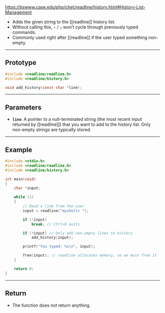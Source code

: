 https://tiswww.case.edu/php/chet/readline/history.html#History-List-Management

- Adds the given string to the [[readline]] history list.
- Without calling this, `↑` / `↓` won’t cycle through previously typed commands.
- Commonly used right after [[readline]] if the user typed something non-empty.

___
## Prototype

```c
#include <readline/readline.h>
#include <readline/history.h>

void add_history(const char *line);
```

___
## Parameters

- **`line`**: A pointer to a null-terminated string (the most recent input returned by [[readline]]) that you want to add to the history list. Only non-empty strings are typically stored.

___
## Example

```c
#include <stdio.h>
#include <readline/readline.h>
#include <readline/history.h>

int main(void)
{
    char *input;

    while (1)
    {
        // Read a line from the user
        input = readline("myshell> ");

        if (!input)
            break; // Ctrl+D exits

        if (*input) // Only add non-empty lines to history
            add_history(input);

        printf("You typed: %s\n", input);

        free(input); // readline allocates memory, so we must free it
    }

    return 0;
}
```

___
## Return

- The function does not return anything.